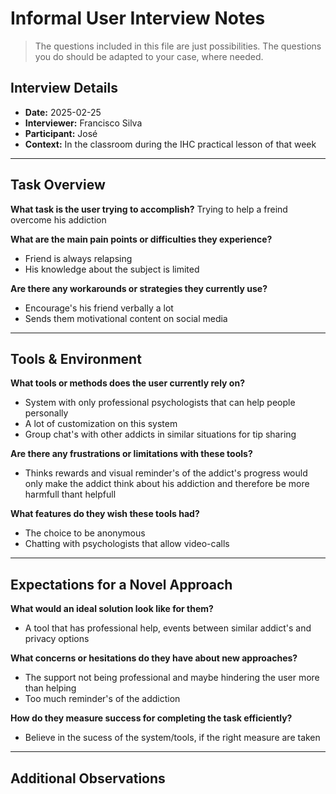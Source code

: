 # Informal User Interview Notes 

> 	The questions included in this file are just possibilities. The questions you do should be adapted to your case, where needed.

## Interview Details 
- **Date:** 2025-02-25
- **Interviewer:** Francisco Silva 
- **Participant:** José
- **Context:** In the classroom during the IHC practical lesson of that week
- --- 
## Task Overview 

 **What task is the user trying to accomplish?** 
Trying to help a freind overcome his addiction

**What are the main pain points or difficulties they experience?** 
- Friend is always relapsing 
- His knowledge about the subject is limited


**Are there any workarounds or strategies they currently use?** 
- Encourage's his friend verbally a lot
- Sends them motivational content on social media

---- 
## Tools & Environment 
**What tools or methods does the user currently rely on?** 
- System with only professional psychologists that can help people personally
- A lot of customization on this system
- Group chat's with other addicts in similar situations for tip sharing

**Are there any frustrations or limitations with these tools?** 
- Thinks rewards and visual reminder's of the addict's progress would only make the addict think about his addiction and therefore be more harmfull thant helpfull

**What features do they wish these tools had?** 
- The choice to be anonymous
- Chatting with psychologists that allow video-calls 
--- 
## Expectations for a Novel Approach 

**What would an ideal solution look like for them?** 
- A tool that has professional help, events between similar addict's and privacy options

**What concerns or hesitations do they have about new approaches?** 
- The support not being professional and maybe hindering the user more than helping
- Too much reminder's of the addiction

**How do they measure success for completing the task efficiently?** 
- Believe in the sucess of the system/tools, if the right measure are taken

--- 
## Additional Observations 
